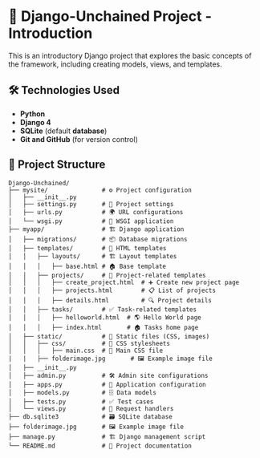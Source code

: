 # 🚀 Django-Unchained Project - Introduction  

This is an introductory Django project that explores the basic concepts of the framework, including creating models, views, and templates.  

## 🛠️ Technologies Used  

-  **Python**  
-  **Django 4**  
-  **SQLite** (default **database**)  
-  **Git and GitHub** (for version control)  

## 📂 Project Structure  

```plaintext
Django-Unchained/
├── mysite/               # ⚙️ Project configuration
│   ├── __init__.py
│   ├── settings.py       # 🔧 Project settings
│   ├── urls.py           # 🌍 URL configurations
│   └── wsgi.py           # 🚀 WSGI application
├── myapp/                # 🏗️ Django application
│   ├── migrations/       # 📦 Database migrations
│   ├── templates/        # 🎨 HTML templates
│   │   ├── layouts/      # 🏗️ Layout templates
│   │   │   ├── base.html # 🏠 Base template
│   │   ├── projects/     # 📂 Project-related templates
│   │   │   ├── create_project.html  # ➕ Create new project page
│   │   │   ├── projects.html        # 📋 List of projects
│   │   │   ├── details.html         # 🔍 Project details
│   │   ├── tasks/        # ✅ Task-related templates
│   │   │   ├── helloworld.html  # 🌎 Hello World page
│   │   │   ├── index.html       # 🏠 Tasks home page
│   ├── static/           # 🎨 Static files (CSS, images)
│   │   ├── css/          # 💅 CSS stylesheets
│   │   │   ├── main.css  # 🎨 Main CSS file
|   |   ├── folderimage.jpg       # 🖼️ Example image file
│   ├── __init__.py
│   ├── admin.py          # 🛠️ Admin site configurations
│   ├── apps.py           # 🏢 Application configuration
│   ├── models.py         # 🗄️ Data models
│   ├── tests.py          # ✅ Test cases
│   └── views.py          # 👀 Request handlers
├── db.sqlite3            # 🗃️ SQLite database
├── folderimage.jpg       # 🖼️ Example image file
├── manage.py             # 🏗️ Django management script
└── README.md             # 📖 Project documentation
